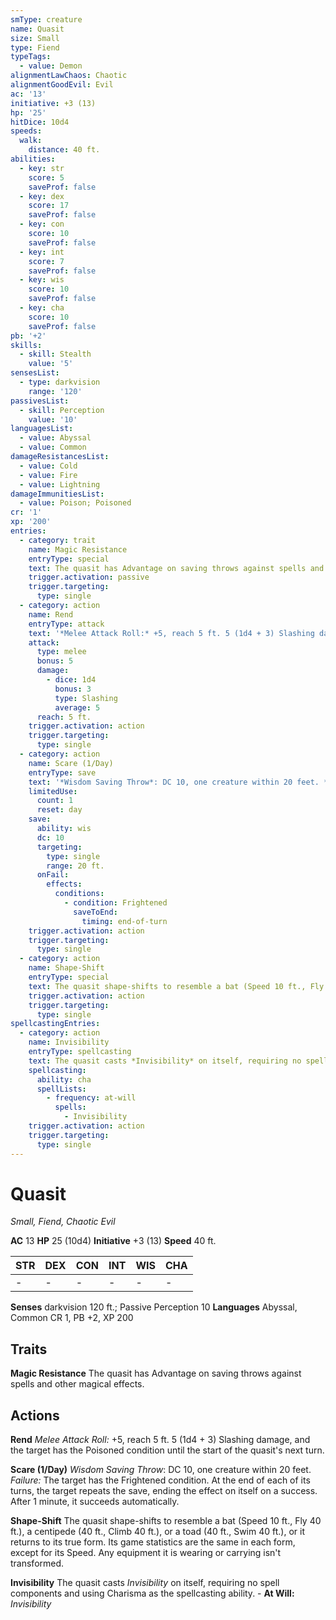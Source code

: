 ```yaml
---
smType: creature
name: Quasit
size: Small
type: Fiend
typeTags:
  - value: Demon
alignmentLawChaos: Chaotic
alignmentGoodEvil: Evil
ac: '13'
initiative: +3 (13)
hp: '25'
hitDice: 10d4
speeds:
  walk:
    distance: 40 ft.
abilities:
  - key: str
    score: 5
    saveProf: false
  - key: dex
    score: 17
    saveProf: false
  - key: con
    score: 10
    saveProf: false
  - key: int
    score: 7
    saveProf: false
  - key: wis
    score: 10
    saveProf: false
  - key: cha
    score: 10
    saveProf: false
pb: '+2'
skills:
  - skill: Stealth
    value: '5'
sensesList:
  - type: darkvision
    range: '120'
passivesList:
  - skill: Perception
    value: '10'
languagesList:
  - value: Abyssal
  - value: Common
damageResistancesList:
  - value: Cold
  - value: Fire
  - value: Lightning
damageImmunitiesList:
  - value: Poison; Poisoned
cr: '1'
xp: '200'
entries:
  - category: trait
    name: Magic Resistance
    entryType: special
    text: The quasit has Advantage on saving throws against spells and other magical effects.
    trigger.activation: passive
    trigger.targeting:
      type: single
  - category: action
    name: Rend
    entryType: attack
    text: '*Melee Attack Roll:* +5, reach 5 ft. 5 (1d4 + 3) Slashing damage, and the target has the Poisoned condition until the start of the quasit''s next turn.'
    attack:
      type: melee
      bonus: 5
      damage:
        - dice: 1d4
          bonus: 3
          type: Slashing
          average: 5
      reach: 5 ft.
    trigger.activation: action
    trigger.targeting:
      type: single
  - category: action
    name: Scare (1/Day)
    entryType: save
    text: '*Wisdom Saving Throw*: DC 10, one creature within 20 feet. *Failure:*  The target has the Frightened condition. At the end of each of its turns, the target repeats the save, ending the effect on itself on a success. After 1 minute, it succeeds automatically.'
    limitedUse:
      count: 1
      reset: day
    save:
      ability: wis
      dc: 10
      targeting:
        type: single
        range: 20 ft.
      onFail:
        effects:
          conditions:
            - condition: Frightened
              saveToEnd:
                timing: end-of-turn
    trigger.activation: action
    trigger.targeting:
      type: single
  - category: action
    name: Shape-Shift
    entryType: special
    text: The quasit shape-shifts to resemble a bat (Speed 10 ft., Fly 40 ft.), a centipede (40 ft., Climb 40 ft.), or a toad (40 ft., Swim 40 ft.), or it returns to its true form. Its game statistics are the same in each form, except for its Speed. Any equipment it is wearing or carrying isn't transformed.
    trigger.activation: action
    trigger.targeting:
      type: single
spellcastingEntries:
  - category: action
    name: Invisibility
    entryType: spellcasting
    text: The quasit casts *Invisibility* on itself, requiring no spell components and using Charisma as the spellcasting ability. - **At Will:** *Invisibility*
    spellcasting:
      ability: cha
      spellLists:
        - frequency: at-will
          spells:
            - Invisibility
    trigger.activation: action
    trigger.targeting:
      type: single
---
```


# Quasit
*Small, Fiend, Chaotic Evil*

**AC** 13
**HP** 25 (10d4)
**Initiative** +3 (13)
**Speed** 40 ft.

| STR | DEX | CON | INT | WIS | CHA |
| --- | --- | --- | --- | --- | --- |
| - | - | - | - | - | - |

**Senses** darkvision 120 ft.; Passive Perception 10
**Languages** Abyssal, Common
CR 1, PB +2, XP 200

## Traits

**Magic Resistance**
The quasit has Advantage on saving throws against spells and other magical effects.

## Actions

**Rend**
*Melee Attack Roll:* +5, reach 5 ft. 5 (1d4 + 3) Slashing damage, and the target has the Poisoned condition until the start of the quasit's next turn.

**Scare (1/Day)**
*Wisdom Saving Throw*: DC 10, one creature within 20 feet. *Failure:*  The target has the Frightened condition. At the end of each of its turns, the target repeats the save, ending the effect on itself on a success. After 1 minute, it succeeds automatically.

**Shape-Shift**
The quasit shape-shifts to resemble a bat (Speed 10 ft., Fly 40 ft.), a centipede (40 ft., Climb 40 ft.), or a toad (40 ft., Swim 40 ft.), or it returns to its true form. Its game statistics are the same in each form, except for its Speed. Any equipment it is wearing or carrying isn't transformed.

**Invisibility**
The quasit casts *Invisibility* on itself, requiring no spell components and using Charisma as the spellcasting ability. - **At Will:** *Invisibility*
